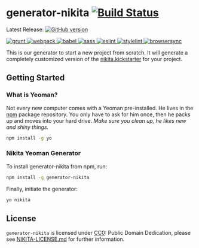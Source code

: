 # generator-nikita [![Build Status](https://secure.travis-ci.org/nikita-kit/generator-nikita.png?branch=master)](https://travis-ci.org/nikita-kit/generator-nikita)

Latest Release: [![GitHub version](https://badge.fury.io/gh/nikita-kit%2Fgenerator-nikita.png)](https://github.com/nikita-kit/generator-nikita/releases)

<a href="http://gruntjs.com/">
    <img heigth="75" src="https://cdn.rawgit.com/axten/generator-nikita/readme/img/grunt.svg" alt="grunt">
</a>
<a href="https://webpack.js.org/">
    <img heigth="75" src="https://cdn.rawgit.com/axten/generator-nikita/readme/img/webpack.svg" alt="webpack">
</a>
<a href="https://babeljs.io/">
    <img heigth="75" src="https://cdn.rawgit.com/axten/generator-nikita/readme/img/babel.svg" alt="babel">
</a>
<a href="https://github.com/sass/node-sass">
    <img heigth="75" src="https://cdn.rawgit.com/axten/generator-nikita/readme/img/node-sass.svg" alt="sass">
</a>
<a href="http://eslint.org/">
    <img heigth="75" src="https://cdn.rawgit.com/axten/generator-nikita/readme/img/eslint.svg" alt="eslint">
</a>
<a href="https://stylelint.io/">
    <img heigth="75" src="https://cdn.rawgit.com/axten/generator-nikita/readme/img/stylelint.svg" alt="stylelint">
</a>
<a href="https://browsersync.io/">
    <img heigth="75" src="https://cdn.rawgit.com/axten/generator-nikita/readme/img/browsersync.svg" alt="browsersync">
</a>



This is our generator to start a new project from scratch. It will generate a completely customized version of the [nikita.kickstarter](https://github.com/nikita-kit/nikita-kickstarter)
for your project.

## Getting Started

### What is Yeoman?

Not every new computer comes with a Yeoman pre-installed. He lives in the [npm](https://npmjs.org) package repository. You only have to ask for him once, then he packs up and moves into your hard drive. *Make sure you clean up, he likes new and shiny things.*

```bash
npm install -g yo
```

### Nikita Yeoman Generator

To install generator-nikita from npm, run:

```bash
npm install -g generator-nikita
```

Finally, initiate the generator:

```bash
yo nikita
```

## License

`generator-nikita` is licensed under [CC0](http://creativecommons.org/publicdomain/zero/1.0/): Public Domain Dedication, please see
[NIKITA-LICENSE.md](https://github.com/nikita-kit/generator-nikita/blob/master/NIKITA-LICENSE.md) for further information.
